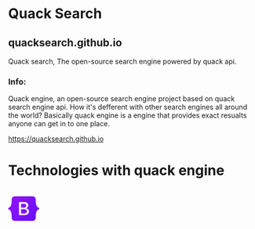 # Quack Search
## quacksearch.github.io
Quack search, The open-source search engine powered by quack api.

### Info:
Quack engine, an open-source search engine project based on quack search engine api. How it's defferent with other search engines all around the world? Basically quack engine is a engine that provides exact resualts anyone can get in to one place. 
<br>

https://quacksearch.github.io

# Technologies with quack engine
<br>
<img src="assets/img/technologies/Bootstrap_logo.png" height="50px"></img>

